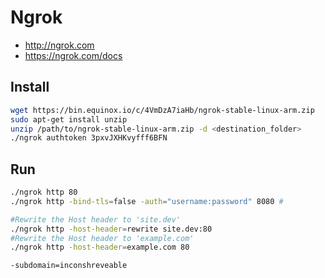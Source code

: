 # Ngrok
 - http://ngrok.com
 - https://ngrok.com/docs
 ## Install 
 ```bash
 wget https://bin.equinox.io/c/4VmDzA7iaHb/ngrok-stable-linux-arm.zip
 sudo apt-get install unzip
 unzip /path/to/ngrok-stable-linux-arm.zip -d <destination_folder>
 ./ngrok authtoken 3pxvJXHKvyfff6BFN

```
 ## Run 
 ```bash
 ./ngrok http 80
 ./ngrok http -bind-tls=false -auth="username:password" 8080 #

#Rewrite the Host header to 'site.dev'
./ngrok http -host-header=rewrite site.dev:80
#Rewrite the Host header to 'example.com'
./ngrok http -host-header=example.com 80

 -subdomain=inconshreveable
  ```